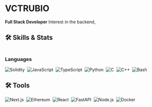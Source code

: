 # VCTRUBIO
**Full Stack Developer** Interest in the backend,


## 🛠️ Skills & Stats
<div style="display: flex; gap: 16px; flex-wrap: wrap;">
  <div style="flex: 1; min-width: 200px;">
    <h3>Languages</h3>
    <div style="display: flex; flex-wrap: wrap; gap: 8px;">
      <img src="https://img.shields.io/badge/Solidity-363636?style=for-the-badge&logo=solidity&logoColor=white" alt="Solidity">
      <img src="https://img.shields.io/badge/JavaScript-F7DF1E?style=for-the-badge&logo=javascript&logoColor=black" alt="JavaScript">
      <img src="https://img.shields.io/badge/TypeScript-3178C6?style=for-the-badge&logo=typescript&logoColor=white" alt="TypeScript">
      <img src="https://img.shields.io/badge/Python-3776AB?style=for-the-badge&logo=python&logoColor=white" alt="Python">
      <img src="https://img.shields.io/badge/C-A8B9CC?style=for-the-badge&logo=c&logoColor=black" alt="C">
      <img src="https://img.shields.io/badge/C++-00599C?style=for-the-badge&logo=cplusplus&logoColor=white" alt="C++">
      <img src="https://img.shields.io/badge/Bash-4EAA25?style=for-the-badge&logo=gnubash&logoColor=white" alt="Bash">
    </div>
  </div>

</div>

## 🛠️ Tools
<div style="display: flex; flex-wrap: wrap; gap: 8px;">
  <img src="https://img.shields.io/badge/Next.js-000000?style=for-the-badge&logo=next.js&logoColor=white" alt="Next.js">
  <img src="https://img.shields.io/badge/Ethereum-3C3C3D?style=for-the-badge&logo=ethereum&logoColor=white" alt="Ethereum">
  <img src="https://img.shields.io/badge/React-61DAFB?style=for-the-badge&logo=react&logoColor=black" alt="React">
  <img src="https://img.shields.io/badge/FastAPI-009688?style=for-the-badge&logo=fastapi&logoColor=white" alt="FastAPI">
  <img src="https://img.shields.io/badge/Node.js-339933?style=for-the-badge&logo=nodedotjs&logoColor=white" alt="Node.js">
  <img src="https://img.shields.io/badge/Docker-2496ED?style=for-the-badge&logo=docker&logoColor=white" alt="Docker">
</div>

